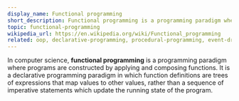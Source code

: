 ```yaml
---
display_name: Functional programming
short_description: Functional programming is a programming paradigm where programs are constructed by applying and composing functions.
topic: functional-programming
wikipedia_url: https://en.wikipedia.org/wiki/Functional_programming
related: oop, declarative-programming, procedural-programming, event-driven-programming
---
```


In computer science, **functional programming** is a programming paradigm where programs are constructed by applying and composing functions. It is a declarative programming paradigm in which function definitions are trees of expressions that map values to other values, rather than a sequence of imperative statements which update the running state of the program.
